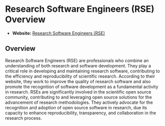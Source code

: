 # Research Software Engineers (RSE) Overview

- **Website:** [Research Software Engineers (RSE)](https://researchsoftware.org/)

## Overview

Research Software Engineers (RSE) are professionals who combine an understanding of both research and software development. They play a critical role in developing and maintaining research software, contributing to the efficiency and reproducibility of scientific research. According to their website, they work to improve the quality of research software and also promote the recognition of software development as a fundamental activity in research. RSEs are significantly involved in the scientific open source community, contributing to and leveraging open source solutions for the advancement of research methodologies. They actively advocate for the recognition and adoption of open source software in research, due its capacity to enhance reproducibility, transparency, and collaboration in the research process.
